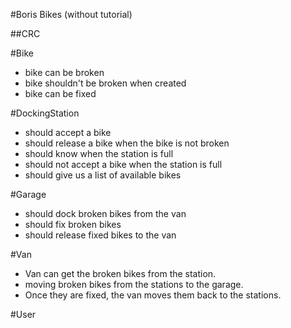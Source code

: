 #Boris Bikes (without tutorial)

##CRC

#Bike
- bike can be broken
- bike shouldn't be broken when created
- bike can be fixed

#DockingStation
- should accept a bike
- should release a bike when the bike is not broken
- should know when the station is full
- should not accept a bike when the station is full
- should give us a list of available bikes

#Garage
- should dock broken bikes from the van
- should fix broken bikes
- should release fixed bikes to the van

#Van
- Van can get the broken bikes from the station.
- moving broken bikes from the stations to the garage.
- Once they are fixed, the van moves them back to the stations.

#User